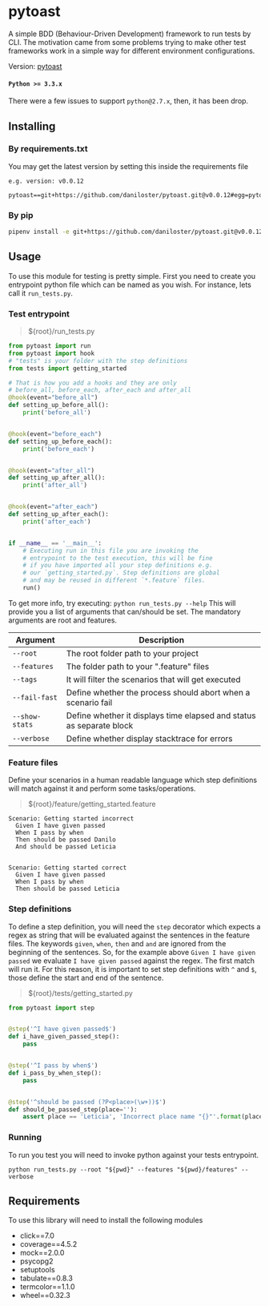 # pytoast

A simple BDD (Behaviour-Driven Development) framework to run tests by CLI. The motivation came from some problems trying to make other test frameworks work in a simple way for different environment configurations.

Version: [pytoast](https://pypi.org/project/pytoast/)

#### `Python >= 3.3.x`

There were a few issues to support `python@2.7.x`, then, it has been drop.

## Installing

### By requirements.txt

You may get the latest version by setting this inside the requirements file

`e.g. version: v0.0.12`

```
pytoast==git+https://github.com/daniloster/pytoast.git@v0.0.12#egg=pytoast
```

### By pip

```sh
pipenv install -e git+https://github.com/daniloster/pytoast.git@v0.0.12#egg=pytoast
```

## Usage

To use this module for testing is pretty simple. First you need to create you entrypoint python file which can be named as you wish. For instance, lets call it `run_tests.py`.

### Test entrypoint

> \${root}/run_tests.py

```python
from pytoast import run
from pytoast import hook
# "tests" is your folder with the step definitions
from tests import getting_started

# That is how you add a hooks and they are only
# before_all, before_each, after_each and after_all
@hook(event="before_all")
def setting_up_before_all():
    print('before_all')


@hook(event="before_each")
def setting_up_before_each():
    print('before_each')


@hook(event="after_all")
def setting_up_after_all():
    print('after_all')


@hook(event="after_each")
def setting_up_after_each():
    print('after_each')


if __name__ == '__main__':
    # Executing run in this file you are invoking the
    # entrypoint to the test execution, this will be fine
    # if you have imported all your step definitions e.g.
    # our `getting_started.py`. Step definitions are global
    # and may be reused in different `*.feature` files.
    run()
```

To get more info, try executing: `python run_tests.py --help`
This will provide you a list of arguments that can/should be set. The mandatory arguments are root and features.

| Argument       | Description                                                          |
| -------------- | -------------------------------------------------------------------- |
| `--root`       | The root folder path to your project                                 |
| `--features`   | The folder path to your ".feature" files                             |
| `--tags`       | It will filter the scenarios that will get executed                  |
| `--fail-fast`  | Define whether the process should abort when a scenario fail         |
| `--show-stats` | Define whether it displays time elapsed and status as separate block |
| `--verbose`    | Define whether display stacktrace for errors                         |

### Feature files

Define your scenarios in a human readable language which step definitions will match against it and perform some tasks/operations.

> \${root}/feature/getting_started.feature

```feature
Scenario: Getting started incorrect
  Given I have given passed
  When I pass by when
  Then should be passed Danilo
  And should be passed Leticia


Scenario: Getting started correct
  Given I have given passed
  When I pass by when
  Then should be passed Leticia
```

### Step definitions

To define a step definition, you will need the `step` decorator which expects a regex as string that will be evaluated against the sentences in the feature files. The keywords `given`, `when`, `then` and `and` are ignored from the beginning of the sentences. So, for the example above `Given I have given passed` we evaluate `I have given passed` against the regex. The first match will run it. For this reason, it is important to set step definitions with `^` and `$`, those define the start and end of the sentence.

> \${root}/tests/getting_started.py

```python
from pytoast import step


@step('^I have given passed$')
def i_have_given_passed_step():
    pass


@step('^I pass by when$')
def i_pass_by_when_step():
    pass


@step('^should be passed (?P<place>(\w+))$')
def should_be_passed_step(place=''):
    assert place == 'Leticia', 'Incorrect place name "{}"'.format(place)

```

### Running

To run you test you will need to invoke python against your tests entrypoint.

`python run_tests.py --root "${pwd}" --features "${pwd}/features" --verbose`

## Requirements

To use this library will need to install the following modules

- click==7.0
- coverage==4.5.2
- mock==2.0.0
- psycopg2
- setuptools
- tabulate==0.8.3
- termcolor==1.1.0
- wheel==0.32.3
